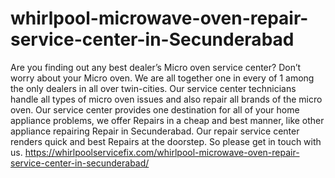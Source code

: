 # whirlpool-microwave-oven-repair-service-center-in-Secunderabad
Are you finding out any best dealer’s Micro oven service center? Don’t worry about your Micro oven. We are all together one in every of 1 among the only dealers in all over twin-cities. Our service center technicians handle all types of micro oven issues and also repair all brands of the micro oven. Our service center provides one destination for all of your home appliance problems, we offer Repairs in a cheap and best manner, like other appliance repairing Repair in Secunderabad. Our repair service center renders quick and best Repairs at the doorstep. So please get in touch with us.  https://whirlpoolservicefix.com/whirlpool-microwave-oven-repair-service-center-in-secunderabad/
